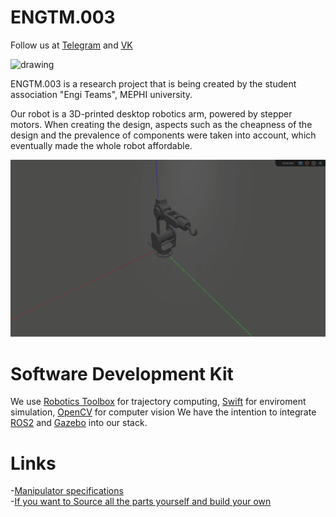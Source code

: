 # ENGTM.003

Follow us at [Telegram](https://t.me/engistories) and [VK](https://vk.com/engiteam.mephi)<br />

<img src="Images/manipulator_mephi.png" alt="drawing" width="700"/> 

ENGTM.003 is a research project that is being created by the student association "Engi Teams", MEPHI university. <br />

Our robot is a 3D-printed desktop robotics arm, powered by stepper motors. When creating the design, aspects such as the cheapness of the design and the prevalence of components were taken into account, which eventually made the whole robot affordable.<br />

<img src="Images/mtraj.gif" width="700"/> 

# Software Development Kit

  We use [Robotics Toolbox](https://github.com/petercorke/robotics-toolbox-python) for trajectory computing, [Swift](https://github.com/jhavl/swift) for enviroment simulation, [OpenCV](https://github.com/opencv/opencv) for computer vision
  We have the intention to integrate [ROS2](https://github.com/ros2) and [Gazebo](https://github.com/gazebosim) into our stack.


# Links

  -[Manipulator specifications](https://docs.google.com/spreadsheets/d/1I2XZErj4YQ8Yl8tPQ1UcFLSMpRR4VvGe/edit?gid=242990879#gid=242990879)<br />
  -[If you want to Source all the parts yourself and build your own](https://drive.google.com/drive/folders/1ZJRR6bhaU4pdOjzauf-HGAITrqvZO9AC)<br />






